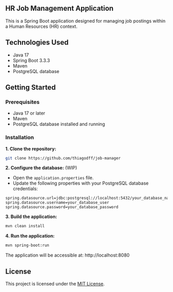## HR Job Management Application

This is a Spring Boot application designed for managing job postings within a Human Resources (HR) context.

## Technologies Used

- Java 17
- Spring Boot 3.3.3
- Maven
- PostgreSQL database

## Getting Started

### Prerequisites

- Java 17 or later
- Maven
- PostgreSQL database installed and running

### Installation

**1. Clone the repository:**

```bash
git clone https://github.com/thiagodff/job-manager
```

**2. Configure the database:** (WIP)
- Open the `application.properties` file.
- Update the following properties with your PostgreSQL database credentials:

```properties
spring.datasource.url=jdbc:postgresql://localhost:5432/your_database_name
spring.datasource.username=your_database_user
spring.datasource.password=your_database_password
```

**3. Build the application:**

```bash
mvn clean install
```

**4. Run the application:**

```bash
mvn spring-boot:run
```

The application will be accessible at: http://localhost:8080

## License

This project is licensed under the [MIT License](LICENSE).
